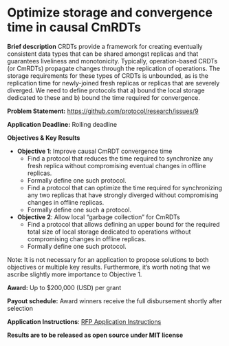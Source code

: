 # Optimize storage and convergence time in causal CmRDTs

**Brief description**
CRDTs provide a framework for creating eventually consistent data types that can be shared amongst replicas and that guarantees liveliness and monotonicity. Typically, operation-based CRDTs (or CmRDTs) propagate changes through the replication of operations. The storage requirements for these types of CRDTs is unbounded, as is the replication time for newly-joined fresh replicas or replicas that are severely diverged. We need to define protocols that a) bound the local storage dedicated to these and b) bound the time required for convergence.

**Problem Statement:** https://github.com/protocol/research/issues/9

**Application Deadline:** Rolling deadline

**Objectives & Key Results**
 - **Objective 1**: Improve causal CmRDT convergence time
    - Find a protocol that reduces the time required to synchronize any fresh replica without compromising eventual changes in offline replicas.
    - Formally define one such protocol.
    - Find a protocol that can optimize the time required for synchronizing any two replicas that have strongly diverged without compromising changes in offline replicas.
    - Formally define one such a protocol.
- **Objective 2**: Allow local “garbage collection” for CmRDTs
    - Find a protocol that allows defining an upper bound for the required total size of local storage dedicated to operations without compromising changes in offline replicas.
    - Formally define one such protocol.

Note: It is not necessary for an application to propose solutions to both objectives or multiple key results.  Furthermore, it’s worth noting that we ascribe slightly more importance to Objective 1.


**Award:** Up to $200,000 (USD) per grant

**Payout schedule:** Award winners receive the full disbursement shortly after selection

**Application Instructions**: [RFP Application Instructions](https://github.com/protocol/research-RFPs/blob/master/RFP-application-instructions.md)

**Results are to be released as open source under MIT license**
